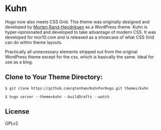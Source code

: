 # Kuhn

Hugo now also meets CSS Grid. This theme was originally designed and developed by [Morten Rand-Hendriksen](https://mor10.com) as a WordPress theme. Kuhn is hyper-opinionated and developed to take advantage of modern CSS. It was developed for mor10.com and is released as a showcase of what CSS Grid can do within theme layouts.

Practically all unnecessary elements stripped out from the original WordPress theme except for the css, which is basically the same. Ideal for use as a blog.

## Clone to Your Theme Directory:

	$ git clone https://github.com/gtenham/KuhnForHugo.git themes/kuhn
    
	$ hugo server --theme=kuhn --buildDrafts --watch
    
## License

GPLv2